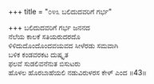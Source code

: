 +++
title = "೦೪೩ ಬಲಿದುದವರಿಗೆ ಗರ್ಭ"

+++
ಬಲಿದುದವರಿಗೆ ಗರ್ಭ ಜನನದ   
ನೆಲೆಯ ಕಾಲಕೆ ಸತಿಯರುದರದೊ  
ಳಿಳಿದುದೊಂದೊಂದವಯವದ ಸೀಳೆರಡು ಸಮವಾಗಿ   
ಬಳಿಕ ಕಂಡವರಕಟ ದುಷ್ಕೃತ   
ಫಲವೆ ಸುಡಲಿವನೆನುತ ಬಿಸುಟರು   
ಹೊಳಲ ಹೊರಬಾಹೆಯಲಿ ನಡುವಿರುಳರಸ ಕೇಳ್ ಎಂದ    ॥43॥